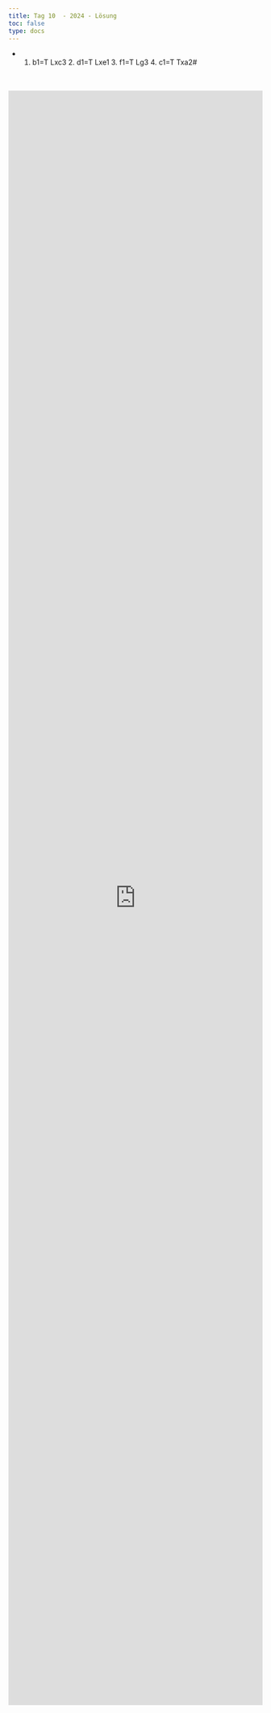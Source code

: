 ```yaml
---
title: Tag 10  - 2024 - Lösung 
toc: false
type: docs
---
```



- 1. b1=T Lxc3 2. d1=T Lxe1 3. f1=T Lg3 4. c1=T Txa2#


<br>
<br>
<iframe 
    style="width: 100%; height: 80vh;" 
    src="https://lichess.org/study/PrONOirR/YrGfqjDA" 
    frameborder="0">
</iframe>
